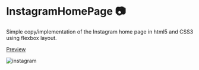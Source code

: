 # InstagramHomePage :camera:  
Simple copy/implementation of the Instagram home page in html5 and CSS3 using flexbox layout.  

[Preview](https://wesley-nunes.github.io/InstagramHomePage/)  

![instagram](https://user-images.githubusercontent.com/43190808/113461509-46da9c00-93f3-11eb-9285-74b9ae8699d6.png)

